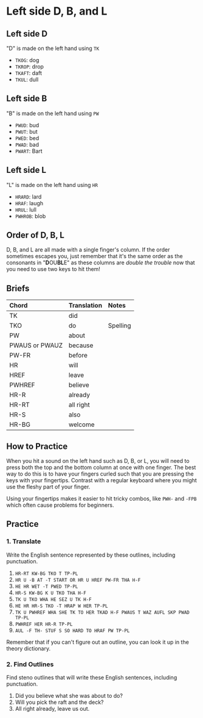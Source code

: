 # Left side D, B, and L

## Left side D

"D" is made on the left hand using `TK`

<Steno-Display labels="all" stroke="D" />

* `TKOG`: dog
* `TKROP`: drop
* `TKAFT`: daft
* `TKUL`: dull

## Left side B

"B" is made on the left hand using `PW`

<Steno-Display labels="all" stroke="B" />

* `PWUD`: bud
* `PWUT`: but
* `PWED`: bed
* `PWAD`: bad
* `PWART`: Bart

## Left side L

"L" is made on the left hand using `HR`

<Steno-Display labels="all" stroke="L" />

* `HRARD`: lard
* `HRAF`: laugh
* `HRUL`: lull
* `PWHROB`: blob

## Order of D, B, L

D, B, and L are all made with a single finger's column. If the order sometimes escapes you, just remember that it's the same order as the consonants in "**D**OU**BL**E" as these columns are _double the trouble_ now that you need to use two keys to hit them!

## Briefs

| Chord          | Translation | Notes     |
|:---------------|:------------|:----------|
| TK             | did         |           |
| TKO            | do          | Spelling  |
| PW             | about       |           |
| PWAUS or PWAUZ | because     |           |
| PW-FR          | before      |           |
| HR             | will        |           |
| HREF           | leave       |           |
| PWHREF         | believe     |           |
| HR-R           | already     |           |
| HR-RT          | all right   |           |
| HR-S           | also        |           |
| HR-BG          | welcome     |           |

## How to Practice

When you hit a sound on the left hand such as D, B, or L, you will need to press both the top and the bottom column at once with one finger. The best way to do this is to have your fingers curled such that you are pressing the keys with your fingertips. Contrast with a regular keyboard where you might use the fleshy part of your finger.

Using your fingertips makes it easier to hit tricky combos, like `PWH-` and `-FPB` which often cause problems for beginners.

## Practice

### 1. Translate

Write the English sentence represented by these outlines, including punctuation.

1. `HR-RT KW-BG TKO T TP-PL`
2. `HR U -B AT -T START OR HR U HREF PW-FR THA H-F`
3. `HE HR WET -T PWED TP-PL`
4. `HR-S KW-BG K U TKO THA H-F`
5. `TK U TKO WHA HE SEZ U TK H-F`
6. `HE HR HR-S TKO -T HRAP W HER TP-PL`
7. `TK U PWHREF WHA SHE TK TO HER TKAD H-F PWAUS T WAZ AUFL SKP PWAD TP-PL`
8. `PWHREF HER HR-R TP-PL`
9. `AUL -F TH- STUF S SO HARD TO HRAF PW TP-PL`

Remember that if you can't figure out an outline, you can look it up in the theory dictionary.

### 2. Find Outlines

Find steno outlines that will write these English sentences, including punctuation.

1. Did you believe what she was about to do?
2. Will you pick the raft and the deck?
3. All right already, leave us out.
